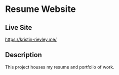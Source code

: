 # Resume Website

## Live Site
https://kristin-rievley.me/

## Description
This project houses my resume and portfolio of work.
